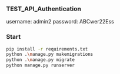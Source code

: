 ### TEST_API_Authentication
username: admin2
password: ABCwer22Ess

### Start

```bash
pip install -r requirements.txt
python .\manage.py makemigrations
python .\manage.py migrate
python manage.py runserver
```
